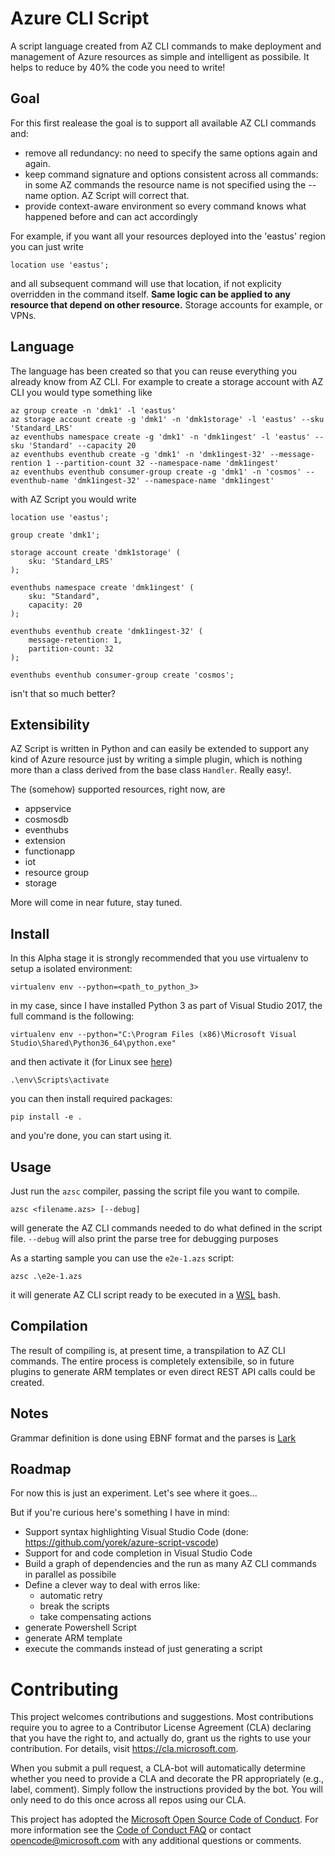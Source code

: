 
# Azure CLI Script

A script language created from AZ CLI commands to make deployment and management of Azure resources as simple and intelligent as possibile. It helps to reduce by 40% the code you need to write!

## Goal

For this first realease the goal is to support all available AZ CLI commands and:

- remove all redundancy: no need to specify the same options again and again. 
- keep command signature and options consistent across all commands: in some AZ commands the resource name is not specified using the --name option. AZ  Script will correct that.
- provide context-aware environment so every command knows what happened before and can act accordingly

For example, if you want all your resources deployed into the 'eastus' region you can just write

```
location use 'eastus';
```

and all subsequent command will use that location, if not explicity overridden in the command itself. **Same logic can be applied to any resource that depend on other resource.** Storage accounts for example, or VPNs.

## Language

The language has been created so that you can reuse everything you already know from AZ CLI. For example to create a storage account with AZ CLI you would type something like

```
az group create -n 'dmk1' -l 'eastus'
az storage account create -g 'dmk1' -n 'dmk1storage' -l 'eastus' --sku 'Standard_LRS'
az eventhubs namespace create -g 'dmk1' -n 'dmk1ingest' -l 'eastus' --sku 'Standard' --capacity 20
az eventhubs eventhub create -g 'dmk1' -n 'dmk1ingest-32' --message-rention 1 --partition-count 32 --namespace-name 'dmk1ingest'
az eventhubs eventhub consumer-group create -g 'dmk1' -n 'cosmos' --eventhub-name 'dmk1ingest-32' --namespace-name 'dmk1ingest'
```

with AZ Script you would write

```
location use 'eastus';

group create 'dmk1';

storage account create 'dmk1storage' (
	sku: 'Standard_LRS'		
);

eventhubs namespace create 'dmk1ingest' (
	sku: "Standard",
	capacity: 20
);

eventhubs eventhub create 'dmk1ingest-32' (
	message-retention: 1,
	partition-count: 32
);

eventhubs eventhub consumer-group create 'cosmos';
```
 
isn't that so much better?

## Extensibility

AZ Script is written in Python and can easily be extended to support any kind of Azure resource just by writing a simple plugin, which is nothing more than a class derived from the base class ```Handler```. Really easy!.

The (somehow) supported resources, right now, are

- appservice
- cosmosdb
- eventhubs
- extension
- functionapp
- iot
- resource group
- storage

More will come in near future, stay tuned.

## Install

In this Alpha stage it is strongly recommended that you use virtualenv to setup a isolated environment:

	virtualenv env --python=<path_to_python_3>

in my case, since I have installed Python 3 as part of Visual Studio 2017, the full command is the following:

	virtualenv env --python="C:\Program Files (x86)\Microsoft Visual Studio\Shared\Python36_64\python.exe"

and then activate it (for Linux see [here](https://virtualenv.pypa.io/en/stable/userguide/#usage))

	.\env\Scripts\activate

you can then install required packages:

	pip install -e .

and you're done, you can start using it.

## Usage

Just run the `azsc` compiler, passing the script file you want to compile.

```
azsc <filename.azs> [--debug]
```

will generate the AZ CLI commands needed to do what defined in the script file.
`--debug` will also print the parse tree for debugging purposes

As a starting sample you can use the `e2e-1.azs` script:

	azsc .\e2e-1.azs

it will generate AZ CLI script ready to be executed in a [WSL](https://en.wikipedia.org/wiki/Windows_Subsystem_for_Linux) bash.

## Compilation

The result of compiling is, at present time, a transpilation to AZ CLI commands. The entire process is completely extensibile, so in future plugins to generate ARM templates or even direct REST API calls could be created.

## Notes

Grammar definition is done using EBNF format and the parses is [Lark](https://github.com/lark-parser/lark)

## Roadmap

For now this is just an experiment. Let's see where it goes...

But if you're curious here's something I have in mind:

- Support syntax highlighting Visual Studio Code (done: https://github.com/yorek/azure-script-vscode)
- Support for and code completion in Visual Studio Code
- Build a graph of dependencies and the run as many AZ CLI commands in parallel as possibile
- Define a clever way to deal with erros like:
	- automatic retry 
	- break the scripts
	- take compensating actions
- generate Powershell Script
- generate ARM template
- execute the commands instead of just generating a script

# Contributing

This project welcomes contributions and suggestions.  Most contributions require you to agree to a
Contributor License Agreement (CLA) declaring that you have the right to, and actually do, grant us
the rights to use your contribution. For details, visit https://cla.microsoft.com.

When you submit a pull request, a CLA-bot will automatically determine whether you need to provide
a CLA and decorate the PR appropriately (e.g., label, comment). Simply follow the instructions
provided by the bot. You will only need to do this once across all repos using our CLA.

This project has adopted the [Microsoft Open Source Code of Conduct](https://opensource.microsoft.com/codeofconduct/).
For more information see the [Code of Conduct FAQ](https://opensource.microsoft.com/codeofconduct/faq/) or
contact [opencode@microsoft.com](mailto:opencode@microsoft.com) with any additional questions or comments.
